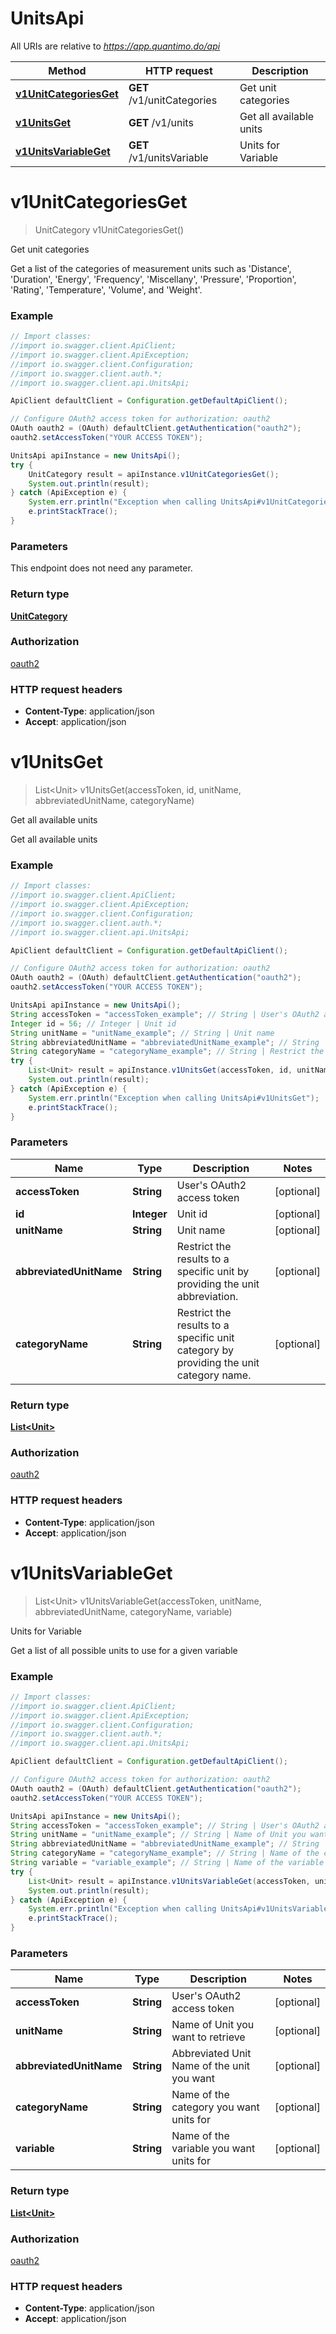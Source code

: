 # UnitsApi

All URIs are relative to *https://app.quantimo.do/api*

Method | HTTP request | Description
------------- | ------------- | -------------
[**v1UnitCategoriesGet**](UnitsApi.md#v1UnitCategoriesGet) | **GET** /v1/unitCategories | Get unit categories
[**v1UnitsGet**](UnitsApi.md#v1UnitsGet) | **GET** /v1/units | Get all available units
[**v1UnitsVariableGet**](UnitsApi.md#v1UnitsVariableGet) | **GET** /v1/unitsVariable | Units for Variable


<a name="v1UnitCategoriesGet"></a>
# **v1UnitCategoriesGet**
> UnitCategory v1UnitCategoriesGet()

Get unit categories

Get a list of the categories of measurement units such as &#39;Distance&#39;, &#39;Duration&#39;, &#39;Energy&#39;, &#39;Frequency&#39;, &#39;Miscellany&#39;, &#39;Pressure&#39;, &#39;Proportion&#39;, &#39;Rating&#39;, &#39;Temperature&#39;, &#39;Volume&#39;, and &#39;Weight&#39;.

### Example
```java
// Import classes:
//import io.swagger.client.ApiClient;
//import io.swagger.client.ApiException;
//import io.swagger.client.Configuration;
//import io.swagger.client.auth.*;
//import io.swagger.client.api.UnitsApi;

ApiClient defaultClient = Configuration.getDefaultApiClient();

// Configure OAuth2 access token for authorization: oauth2
OAuth oauth2 = (OAuth) defaultClient.getAuthentication("oauth2");
oauth2.setAccessToken("YOUR ACCESS TOKEN");

UnitsApi apiInstance = new UnitsApi();
try {
    UnitCategory result = apiInstance.v1UnitCategoriesGet();
    System.out.println(result);
} catch (ApiException e) {
    System.err.println("Exception when calling UnitsApi#v1UnitCategoriesGet");
    e.printStackTrace();
}
```

### Parameters
This endpoint does not need any parameter.

### Return type

[**UnitCategory**](UnitCategory.md)

### Authorization

[oauth2](../README.md#oauth2)

### HTTP request headers

 - **Content-Type**: application/json
 - **Accept**: application/json

<a name="v1UnitsGet"></a>
# **v1UnitsGet**
> List&lt;Unit&gt; v1UnitsGet(accessToken, id, unitName, abbreviatedUnitName, categoryName)

Get all available units

Get all available units

### Example
```java
// Import classes:
//import io.swagger.client.ApiClient;
//import io.swagger.client.ApiException;
//import io.swagger.client.Configuration;
//import io.swagger.client.auth.*;
//import io.swagger.client.api.UnitsApi;

ApiClient defaultClient = Configuration.getDefaultApiClient();

// Configure OAuth2 access token for authorization: oauth2
OAuth oauth2 = (OAuth) defaultClient.getAuthentication("oauth2");
oauth2.setAccessToken("YOUR ACCESS TOKEN");

UnitsApi apiInstance = new UnitsApi();
String accessToken = "accessToken_example"; // String | User's OAuth2 access token
Integer id = 56; // Integer | Unit id
String unitName = "unitName_example"; // String | Unit name
String abbreviatedUnitName = "abbreviatedUnitName_example"; // String | Restrict the results to a specific unit by providing the unit abbreviation.
String categoryName = "categoryName_example"; // String | Restrict the results to a specific unit category by providing the unit category name.
try {
    List<Unit> result = apiInstance.v1UnitsGet(accessToken, id, unitName, abbreviatedUnitName, categoryName);
    System.out.println(result);
} catch (ApiException e) {
    System.err.println("Exception when calling UnitsApi#v1UnitsGet");
    e.printStackTrace();
}
```

### Parameters

Name | Type | Description  | Notes
------------- | ------------- | ------------- | -------------
 **accessToken** | **String**| User&#39;s OAuth2 access token | [optional]
 **id** | **Integer**| Unit id | [optional]
 **unitName** | **String**| Unit name | [optional]
 **abbreviatedUnitName** | **String**| Restrict the results to a specific unit by providing the unit abbreviation. | [optional]
 **categoryName** | **String**| Restrict the results to a specific unit category by providing the unit category name. | [optional]

### Return type

[**List&lt;Unit&gt;**](Unit.md)

### Authorization

[oauth2](../README.md#oauth2)

### HTTP request headers

 - **Content-Type**: application/json
 - **Accept**: application/json

<a name="v1UnitsVariableGet"></a>
# **v1UnitsVariableGet**
> List&lt;Unit&gt; v1UnitsVariableGet(accessToken, unitName, abbreviatedUnitName, categoryName, variable)

Units for Variable

Get a list of all possible units to use for a given variable

### Example
```java
// Import classes:
//import io.swagger.client.ApiClient;
//import io.swagger.client.ApiException;
//import io.swagger.client.Configuration;
//import io.swagger.client.auth.*;
//import io.swagger.client.api.UnitsApi;

ApiClient defaultClient = Configuration.getDefaultApiClient();

// Configure OAuth2 access token for authorization: oauth2
OAuth oauth2 = (OAuth) defaultClient.getAuthentication("oauth2");
oauth2.setAccessToken("YOUR ACCESS TOKEN");

UnitsApi apiInstance = new UnitsApi();
String accessToken = "accessToken_example"; // String | User's OAuth2 access token
String unitName = "unitName_example"; // String | Name of Unit you want to retrieve
String abbreviatedUnitName = "abbreviatedUnitName_example"; // String | Abbreviated Unit Name of the unit you want
String categoryName = "categoryName_example"; // String | Name of the category you want units for
String variable = "variable_example"; // String | Name of the variable you want units for
try {
    List<Unit> result = apiInstance.v1UnitsVariableGet(accessToken, unitName, abbreviatedUnitName, categoryName, variable);
    System.out.println(result);
} catch (ApiException e) {
    System.err.println("Exception when calling UnitsApi#v1UnitsVariableGet");
    e.printStackTrace();
}
```

### Parameters

Name | Type | Description  | Notes
------------- | ------------- | ------------- | -------------
 **accessToken** | **String**| User&#39;s OAuth2 access token | [optional]
 **unitName** | **String**| Name of Unit you want to retrieve | [optional]
 **abbreviatedUnitName** | **String**| Abbreviated Unit Name of the unit you want | [optional]
 **categoryName** | **String**| Name of the category you want units for | [optional]
 **variable** | **String**| Name of the variable you want units for | [optional]

### Return type

[**List&lt;Unit&gt;**](Unit.md)

### Authorization

[oauth2](../README.md#oauth2)

### HTTP request headers

 - **Content-Type**: application/json
 - **Accept**: application/json

